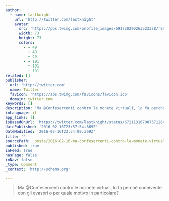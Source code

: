 ```yaml
---
author:
  - name: lastknight
    url: 'http://twitter.com/lastknight'
    avatar:
      src: 'https://pbs.twimg.com/profile_images/691720290263523328/rSSSaNi-_bigger.jpg'
      width: 73
      height: 73
      colors:
        - - 49
          - 49
          - 49
        - - 191
          - 191
          - 191
related: []
publisher:
  url: 'http://twitter.com'
  name: Twitter
  favicon: 'https://abs.twimg.com/favicons/favicon.ico'
  domain: twitter.com
keywords: []
description: 'Ma @Confesercenti contro le monete virtuali, lo fa perché connivente con gli evasori o per quale motivo in particolare?'
inLanguage: it
app_links: []
isBasedOnUrl: 'https://twitter.com/lastknight/status/672113167007371264'
datePublished: '2016-02-16T23:57:54.669Z'
dateModified: '2016-02-16T23:54:09.369Z'
title: ''
sourcePath: _posts/2016-02-16-ma-confesercenti-contro-le-monete-virtuali-lo-fa-perche-co.md
published: true
inFeed: true
hasPage: false
inNav: false
_type: Comment
_context: 'http://schema.org'

---
```

> Ma &commat;Confesercenti contro le monete virtuali&comma; lo fa perché connivente con gli evasori o per quale motivo in particolare&quest;